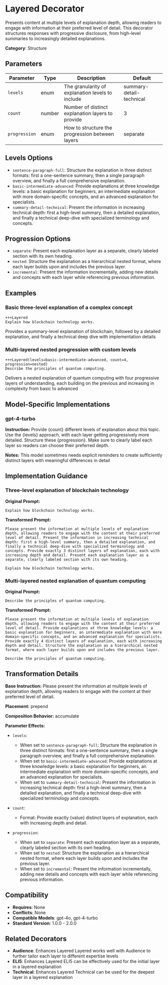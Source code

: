 # Layered Decorator

Presents content at multiple levels of explanation depth, allowing readers to engage with information at their preferred level of detail. This decorator structures responses with progressive disclosure, from high-level summaries to increasingly detailed explanations.

**Category**: Structure

## Parameters

| Parameter | Type | Description | Default |
|-----------|------|-------------|--------|
| `levels` | enum | The granularity of explanation levels to include | summary-detail-technical |
| `count` | number | Number of distinct explanation layers to provide | 3 |
| `progression` | enum | How to structure the progression between layers | separate |

## Levels Options

- `sentence-paragraph-full`: Structure the explanation in three distinct formats: first a one-sentence summary, then a single paragraph overview, and finally a full comprehensive explanation.
- `basic-intermediate-advanced`: Provide explanations at three knowledge levels: a basic explanation for beginners, an intermediate explanation with more domain-specific concepts, and an advanced explanation for specialists.
- `summary-detail-technical`: Present the information in increasing technical depth: first a high-level summary, then a detailed explanation, and finally a technical deep-dive with specialized terminology and concepts.

## Progression Options

- `separate`: Present each explanation layer as a separate, clearly labeled section with its own heading.
- `nested`: Structure the explanation as a hierarchical nested format, where each layer builds upon and includes the previous layer.
- `incremental`: Present the information incrementally, adding new details and concepts with each layer while referencing previous information.

## Examples

### Basic three-level explanation of a complex concept

```
+++Layered
Explain how blockchain technology works.
```

Provides a summary-level explanation of blockchain, followed by a detailed explanation, and finally a technical deep dive with implementation details

### Multi-layered nested progression with custom levels

```
+++Layered(levels=basic-intermediate-advanced, count=4, progression=nested)
Describe the principles of quantum computing.
```

Delivers a nested explanation of quantum computing with four progressive layers of understanding, each building on the previous and increasing in complexity from basic to advanced

## Model-Specific Implementations

### gpt-4-turbo

**Instruction:** Provide {count} different levels of explanation about this topic. Use the {levels} approach, with each layer getting progressively more detailed. Structure these {progression}. Make sure to clearly label each layer so readers can choose their preferred depth.

**Notes:** This model sometimes needs explicit reminders to create sufficiently distinct layers with meaningful differences in detail


## Implementation Guidance

### Three-level explanation of blockchain technology

**Original Prompt:**
```
Explain how blockchain technology works.
```

**Transformed Prompt:**
```
Please present the information at multiple levels of explanation depth, allowing readers to engage with the content at their preferred level of detail. Present the information in increasing technical depth: first a high-level summary, then a detailed explanation, and finally a technical deep-dive with specialized terminology and concepts. Provide exactly 3 distinct layers of explanation, each with increasing depth and detail. Present each explanation layer as a separate, clearly labeled section with its own heading.

Explain how blockchain technology works.
```

### Multi-layered nested explanation of quantum computing

**Original Prompt:**
```
Describe the principles of quantum computing.
```

**Transformed Prompt:**
```
Please present the information at multiple levels of explanation depth, allowing readers to engage with the content at their preferred level of detail. Provide explanations at three knowledge levels: a basic explanation for beginners, an intermediate explanation with more domain-specific concepts, and an advanced explanation for specialists. Provide exactly 4 distinct layers of explanation, each with increasing depth and detail. Structure the explanation as a hierarchical nested format, where each layer builds upon and includes the previous layer.

Describe the principles of quantum computing.
```

## Transformation Details

**Base Instruction:** Please present the information at multiple levels of explanation depth, allowing readers to engage with the content at their preferred level of detail.

**Placement:** prepend

**Composition Behavior:** accumulate

**Parameter Effects:**

- `levels`:
  - When set to `sentence-paragraph-full`: Structure the explanation in three distinct formats: first a one-sentence summary, then a single paragraph overview, and finally a full comprehensive explanation.
  - When set to `basic-intermediate-advanced`: Provide explanations at three knowledge levels: a basic explanation for beginners, an intermediate explanation with more domain-specific concepts, and an advanced explanation for specialists.
  - When set to `summary-detail-technical`: Present the information in increasing technical depth: first a high-level summary, then a detailed explanation, and finally a technical deep-dive with specialized terminology and concepts.

- `count`:
  - Format: Provide exactly {value} distinct layers of explanation, each with increasing depth and detail.

- `progression`:
  - When set to `separate`: Present each explanation layer as a separate, clearly labeled section with its own heading.
  - When set to `nested`: Structure the explanation as a hierarchical nested format, where each layer builds upon and includes the previous layer.
  - When set to `incremental`: Present the information incrementally, adding new details and concepts with each layer while referencing previous information.

## Compatibility

- **Requires**: None
- **Conflicts**: None
- **Compatible Models**: gpt-4o, gpt-4-turbo
- **Standard Version**: 1.0.0 - 2.0.0

## Related Decorators

- **Audience**: Enhances Layered Layered works well with Audience to further tailor each layer to different expertise levels
- **ELI5**: Enhances Layered ELI5 can be effectively used for the initial layer in a layered explanation
- **Technical**: Enhances Layered Technical can be used for the deepest layer in a layered explanation
